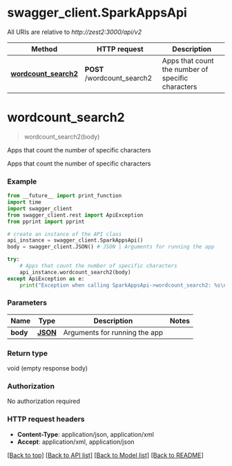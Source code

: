 # swagger_client.SparkAppsApi

All URIs are relative to *http://zest2:3000/api/v2*

Method | HTTP request | Description
------------- | ------------- | -------------
[**wordcount_search2**](SparkAppsApi.md#wordcount_search2) | **POST** /wordcount_search2 | Apps that count the number of specific characters


# **wordcount_search2**
> wordcount_search2(body)

Apps that count the number of specific characters

Apps that count the number of specific characters

### Example
```python
from __future__ import print_function
import time
import swagger_client
from swagger_client.rest import ApiException
from pprint import pprint

# create an instance of the API class
api_instance = swagger_client.SparkAppsApi()
body = swagger_client.JSON() # JSON | Arguments for running the app

try:
    # Apps that count the number of specific characters
    api_instance.wordcount_search2(body)
except ApiException as e:
    print("Exception when calling SparkAppsApi->wordcount_search2: %s\n" % e)
```

### Parameters

Name | Type | Description  | Notes
------------- | ------------- | ------------- | -------------
 **body** | [**JSON**](JSON.md)| Arguments for running the app | 

### Return type

void (empty response body)

### Authorization

No authorization required

### HTTP request headers

 - **Content-Type**: application/json, application/xml
 - **Accept**: application/xml, application/json

[[Back to top]](#) [[Back to API list]](../README.md#documentation-for-api-endpoints) [[Back to Model list]](../README.md#documentation-for-models) [[Back to README]](../README.md)

